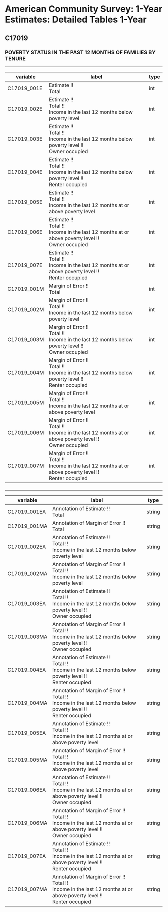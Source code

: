 # American Community Survey: 1-Year Estimates: Detailed Tables 1-Year

## C17019

### POVERTY STATUS IN THE PAST 12 MONTHS OF FAMILIES BY TENURE

___

| variable | label | type |
| ----- | ----- | ----- |
| C17019_001E | Estimate !!<br>Total | int |
| C17019_002E | Estimate !!<br>Total !!<br>Income in the last 12 months below poverty level | int |
| C17019_003E | Estimate !!<br>Total !!<br>Income in the last 12 months below poverty level !!<br>Owner occupied | int |
| C17019_004E | Estimate !!<br>Total !!<br>Income in the last 12 months below poverty level !!<br>Renter occupied | int |
| C17019_005E | Estimate !!<br>Total !!<br>Income in the last 12 months at or above poverty level | int |
| C17019_006E | Estimate !!<br>Total !!<br>Income in the last 12 months at or above poverty level !!<br>Owner occupied | int |
| C17019_007E | Estimate !!<br>Total !!<br>Income in the last 12 months at or above poverty level !!<br>Renter occupied | int |
| C17019_001M | Margin of Error !!<br>Total | int |
| C17019_002M | Margin of Error !!<br>Total !!<br>Income in the last 12 months below poverty level | int |
| C17019_003M | Margin of Error !!<br>Total !!<br>Income in the last 12 months below poverty level !!<br>Owner occupied | int |
| C17019_004M | Margin of Error !!<br>Total !!<br>Income in the last 12 months below poverty level !!<br>Renter occupied | int |
| C17019_005M | Margin of Error !!<br>Total !!<br>Income in the last 12 months at or above poverty level | int |
| C17019_006M | Margin of Error !!<br>Total !!<br>Income in the last 12 months at or above poverty level !!<br>Owner occupied | int |
| C17019_007M | Margin of Error !!<br>Total !!<br>Income in the last 12 months at or above poverty level !!<br>Renter occupied | int |
### 

___

| variable | label | type |
| ----- | ----- | ----- |
| C17019_001EA | Annotation of Estimate !!<br>Total | string |
| C17019_001MA | Annotation of Margin of Error !!<br>Total | string |
| C17019_002EA | Annotation of Estimate !!<br>Total !!<br>Income in the last 12 months below poverty level | string |
| C17019_002MA | Annotation of Margin of Error !!<br>Total !!<br>Income in the last 12 months below poverty level | string |
| C17019_003EA | Annotation of Estimate !!<br>Total !!<br>Income in the last 12 months below poverty level !!<br>Owner occupied | string |
| C17019_003MA | Annotation of Margin of Error !!<br>Total !!<br>Income in the last 12 months below poverty level !!<br>Owner occupied | string |
| C17019_004EA | Annotation of Estimate !!<br>Total !!<br>Income in the last 12 months below poverty level !!<br>Renter occupied | string |
| C17019_004MA | Annotation of Margin of Error !!<br>Total !!<br>Income in the last 12 months below poverty level !!<br>Renter occupied | string |
| C17019_005EA | Annotation of Estimate !!<br>Total !!<br>Income in the last 12 months at or above poverty level | string |
| C17019_005MA | Annotation of Margin of Error !!<br>Total !!<br>Income in the last 12 months at or above poverty level | string |
| C17019_006EA | Annotation of Estimate !!<br>Total !!<br>Income in the last 12 months at or above poverty level !!<br>Owner occupied | string |
| C17019_006MA | Annotation of Margin of Error !!<br>Total !!<br>Income in the last 12 months at or above poverty level !!<br>Owner occupied | string |
| C17019_007EA | Annotation of Estimate !!<br>Total !!<br>Income in the last 12 months at or above poverty level !!<br>Renter occupied | string |
| C17019_007MA | Annotation of Margin of Error !!<br>Total !!<br>Income in the last 12 months at or above poverty level !!<br>Renter occupied | string |

